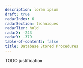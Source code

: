 ```yaml
---
description: lorem ipsum
draft: true
radarIndex: 6
radarSection: techniques
radarTier: hold
radarX: -243
radarY: -379
table-of-contents: false
title: Database Stored Procedures
---
```


TODO justification
